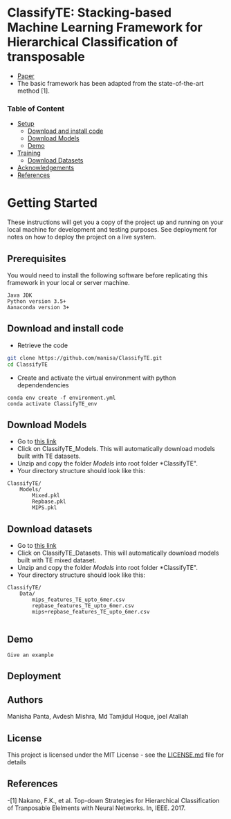# ClassifyTE: Stacking-based Machine Learning Framework for Hierarchical Classification of transposable 

- [Paper](https://arxiv.org/abs/1907.01674)
- The basic framework has been adapted from the state-of-the-art method [1].

### Table of Content
- [Setup](#getting-started)
	- [Download and install code](#download-and-install-code)
	- [Download Models](#download-models)
	- [Demo](#demo)
- [Training](#training)
	- [Download Datasets](#download-datasets)
- [Acknowledgements](#achknowledgement)
- [References](#references)


# Getting Started

These instructions will get you a copy of the project up and running on your local machine for development and testing purposes. See deployment for notes on how to deploy the project on a live system.

## Prerequisites

You would need to install the following software before replicating this framework in your local or server machine.

```
Java JDK
Python version 3.5+
Aanaconda version 3+
```

## Download and install code
- Retrieve the code
```sh
git clone https://github.com/manisa/ClassifyTE.git
cd ClassifyTE
```

- Create and activate the virtual environment with python dependendencies
```
conda env create -f environment.yml
conda activate ClassifyTE_env
```


## Download Models
- Go to [this link](https://drive.google.com/drive/folders/1JqbE1bl9k54hMiS4ffCWfYZjcDiFU68b?usp=sharing)
- Click on ClassifyTE_Models. This will automatically download models built with TE datasets.
- Unzip and copy the folder *Models* into root folder *ClassifyTE".
- Your directory structure should look like this:

```
ClassifyTE/
	Models/
		Mixed.pkl
		Repbase.pkl
		MIPS.pkl

```

## Download datasets
- Go to [this link](https://drive.google.com/drive/folders/1JqbE1bl9k54hMiS4ffCWfYZjcDiFU68b?usp=sharing)
- Click on ClassifyTE_Datasets. This will automatically download models built with TE mixed dataset.
- Unzip and copy the folder *Models* into root folder *ClassifyTE".
- Your directory structure should look like this:

```
ClassifyTE/
	Data/
		mips_features_TE_upto_6mer.csv
		repbase_features_TE_upto_6mer.csv
		mips+repbase_features_TE_upto_6mer.csv
		

```
## Demo



```
Give an example
```

## Deployment

## Authors
Manisha Panta, Avdesh Mishra, Md Tamjidul Hoque, joel Atallah
## License

This project is licensed under the MIT License - see the [LICENSE.md](LICENSE.md) file for details

## References
-[1] Nakano, F.K., et al. Top-down Strategies for Hierarchical Classification of Tranposable Elelments with Neural Networks. In, IEEE. 2017.

